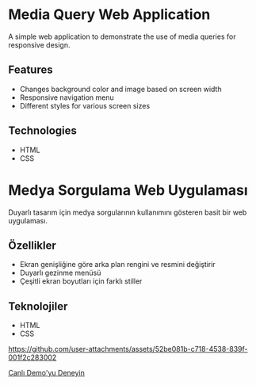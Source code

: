 # Media Query Web Application

A simple web application to demonstrate the use of media queries for responsive design.

## Features
- Changes background color and image based on screen width
- Responsive navigation menu
- Different styles for various screen sizes

## Technologies
- HTML
- CSS

# Medya Sorgulama Web Uygulaması

Duyarlı tasarım için medya sorgularının kullanımını gösteren basit bir web uygulaması.

## Özellikler
- Ekran genişliğine göre arka plan rengini ve resmini değiştirir
- Duyarlı gezinme menüsü
- Çeşitli ekran boyutları için farklı stiller

## Teknolojiler
- HTML
- CSS

https://github.com/user-attachments/assets/52be081b-c718-4538-839f-001f2c283002

[Canlı Demo'yu Deneyin](https://fatihycan.github.io/query-media/)
